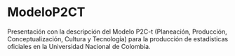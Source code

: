 # ModeloP2CT
Presentación con la descripción del Modelo P2C-t (Planeación, Producción, Conceptualización, Cultura y Tecnología) para la producción de estadísticas oficiales en la Universidad Nacional de Colombia.
